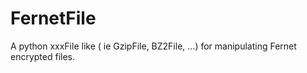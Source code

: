 # FernetFile
A python xxxFile like ( ie GzipFile, BZ2File, ...) for manipulating Fernet encrypted files.
